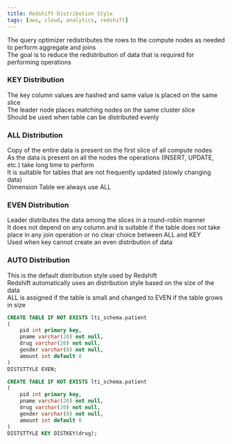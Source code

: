```yaml
---
title: Redshift Distribution Style
tags: [aws, cloud, analytics, redshift]
---
```


The query optimizer redistributes the rows to the compute nodes as needed to perform aggregate and joins  
The goal is to reduce the redistribution of data that is required for performing operations

### KEY Distribution

The key column values are hashed and same value is placed on the same slice  
The leader node places matching nodes on the same cluster slice  
Should be used when table can be distributed evenly

### ALL Distribution

Copy of the entire data is present on the first slice of all compute nodes  
As the data is present on all the nodes the operations (INSERT, UPDATE, etc.) take long time to perform  
It is suitable for tables that are not frequently updated (slowly changing data)  
Dimension Table we always use ALL

### EVEN Distribution

Leader distributes the data among the slices in a round-robin manner  
It does not depend on any column and is suitable if the table does not take place in any join operation or no clear choice between ALL and KEY  
Used when key cannot create an even distribution of data

### AUTO Distribution

This is the default distribution style used by Redshift  
Redshift automatically uses an distribution style based on the size of the data  
ALL is assigned if the table is small and changed to EVEN if the table grows in size

````sql
CREATE TABLE IF NOT EXISTS lti_schema.patient 
(
	pid int primary key,
	pname varchar(20) not null,
	drug varchar(20) not null,
	gender varchar(8) not null,
	amount int default 0
)
DISTSTTYLE EVEN;

CREATE TABLE IF NOT EXISTS lti_schema.patient
(
	pid int primary key,
	pname varchar(20) not null,
	drug varchar(20) not null,
	gender varchar(8) not null,
	amount int default 0
)
DISTSTTYLE KEY DISTKEY(drug);
````